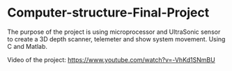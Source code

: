 # Computer-structure-Final-Project
The purpose of the project is using microprocessor and UltraSonic sensor to create a 3D depth scanner, telemeter and show system movement. Using C and Matlab.

Video of the project:
https://www.youtube.com/watch?v=-VhKd1SNmBU
